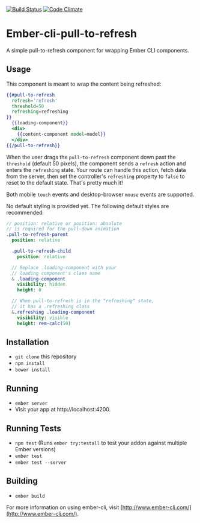 [![Build Status](https://travis-ci.org/davidgoli/ember-cli-pull-to-refresh.svg?branch=master)](https://travis-ci.org/davidgoli/ember-cli-pull-to-refresh)
[![Code Climate](https://codeclimate.com/github/davidgoli/ember-cli-pull-to-refresh/badges/gpa.svg)](https://codeclimate.com/github/davidgoli/ember-cli-pull-to-refresh)

# Ember-cli-pull-to-refresh

A simple pull-to-refresh component for wrapping Ember CLI components.

## Usage

This component is meant to wrap the content being refreshed:

```hbs
{{#pull-to-refresh
  refresh='refresh'
  threshold=50
  refreshing=refreshing
}}
  {{loading-component}}
  <div>
    {{content-component model=model}}
  </div>
{{/pull-to-refresh}}
```

When the user drags the `pull-to-refresh` component down past the `threshold`
(default 50 pixels), the component sends a `refresh` action and enters the
`refreshing` state. Your route can handle this action, fetch data from the server,
then set the controller's `refreshing` property to `false` to reset to the default
state. That's pretty much it!

Both mobile `touch` events and desktop-browser `mouse` events are supported.

No default styling is provided yet. The following default styles are recommended:

```sass
// position: relative or position: absolute
// is required for the pull-down animation
.pull-to-refresh-parent
  position: relative

  .pull-to-refresh-child
    position: relative

  // Replace .loading-component with your
  // loading component's class name
  & .loading-component
    visibility: hidden
    height: 0

  // When pull-to-refresh is in the "refreshing" state,
  // it has a .refreshing class
  &.refreshing .loading-component
    visibility: visible
    height: rem-calc(50)
```

## Installation

* `git clone` this repository
* `npm install`
* `bower install`

## Running

* `ember server`
* Visit your app at http://localhost:4200.

## Running Tests

* `npm test` (Runs `ember try:testall` to test your addon against multiple Ember versions)
* `ember test`
* `ember test --server`

## Building

* `ember build`

For more information on using ember-cli, visit [http://www.ember-cli.com/](http://www.ember-cli.com/).
